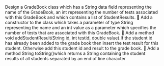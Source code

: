 Design a GradeBook class which has a String data field representing the name of the
GradeBook, an int representing the number of tests associated with this GradeBook and
which contains a list of StudentResults.
 Add a constructor to the class which takes a parameter of type String representing
the name and an int value as a parameter which specifies the number of tests that
are associated with this GradeBook.
 Add a method void addStudentResult(String id, int testId,
double value).If the student id has already been added to the grade book then
insert the test result for this student. Otherwise add this student id and result to the
grade book.
 Add a method String toString()which returns a String containing the
student results of all students separated by an end of line character
